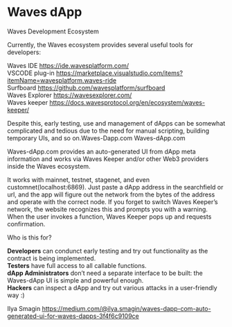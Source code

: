 # Waves dApp
Waves Development Ecosystem

Currently, the Waves ecosystem provides several useful tools for developers:

Waves IDE https://ide.wavesplatform.com/ <br />
VSCODE plug-in https://marketplace.visualstudio.com/items?itemName=wavesplatform.waves-ride<br />
Surfboard https://github.com/wavesplatform/surfboard <br />
Waves Explorer https://wavesexplorer.com/ <br />
Waves keeper https://docs.wavesprotocol.org/en/ecosystem/waves-keeper/

Despite this, early testing, use and management of dApps can be somewhat complicated and tedious due to the need for manual scripting, building temporary UIs, and so on.Waves-Dapp.com
Waves-dApp.com

Waves-dApp.com provides an auto-generated UI from dApp meta information and works via Waves Keeper and/or other Web3 providers inside the Waves ecosystem.

It works with mainnet, testnet, stagenet, and even customnet(localhost:6869). Just paste a dApp address in the searchfield or url, and the app will figure out the network from the bytes of the address and operate with the correct node. If you forget to switch Waves Keeper’s network, the website recognizes this and prompts you with a warning.
When the user invokes a function, Waves Keeper pops up and requests confirmation.

Who is this for?

   **Developers** can condunct early testing and try out functionality as the contract is being implemented.<br />
   **Testers** have full access to all callable functions.<br />
   **dApp Administrators** don’t need a separate interface to be built: the Waves-dApp UI is simple and powerful enough.<br />
   **Hackers** can inspect a dApp and try out various attacks in a user-friendly way :)
    
Ilya Smagin
https://medium.com/@ilya.smagin/waves-dapp-com-auto-generated-ui-for-waves-dapps-3f4f6c9109ce


